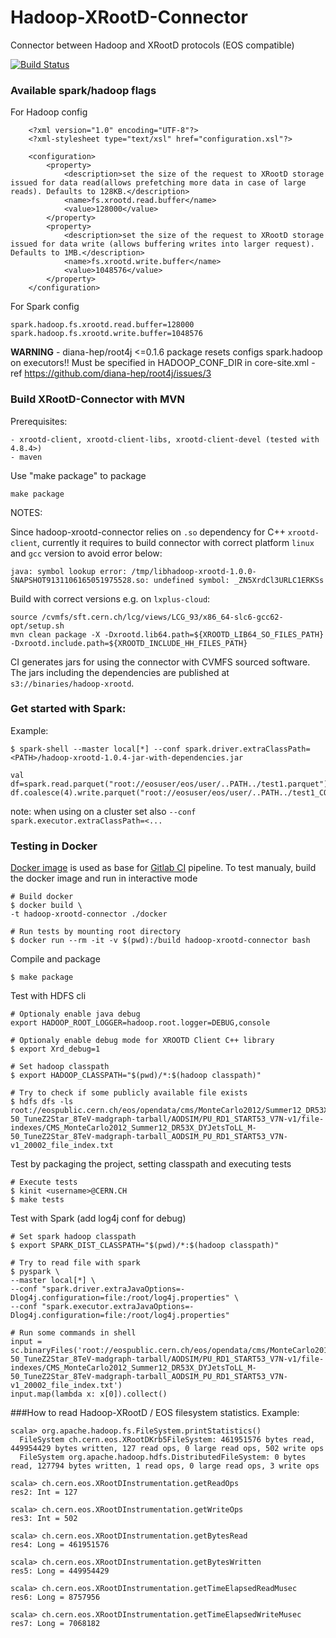 # Hadoop-XRootD-Connector

Connector between Hadoop and XRootD protocols (EOS compatible) 

[![Build Status](https://gitlab.cern.ch/db/hadoop-xrootd/badges/master/build.svg)](https://gitlab.cern.ch/db/hadoop-xrootd)

### Available spark/hadoop flags

For Hadoop config

```
    <?xml version="1.0" encoding="UTF-8"?>
    <?xml-stylesheet type="text/xsl" href="configuration.xsl"?>
   
    <configuration>
        <property>
            <description>set the size of the request to XRootD storage issued for data read(allows prefetching more data in case of large reads). Defaults to 128KB.</description>
            <name>fs.xrootd.read.buffer</name>
            <value>128000</value>
        </property>
        <property>
            <description>set the size of the request to XRootD storage issued for data write (allows buffering writes into larger request). Defaults to 1MB.</description>
            <name>fs.xrootd.write.buffer</name>
            <value>1048576</value>
        </property>
    </configuration>
```

For Spark config 

```
spark.hadoop.fs.xrootd.read.buffer=128000
spark.hadoop.fs.xrootd.write.buffer=1048576
```

**WARNING** - diana-hep/root4j <=0.1.6 package resets configs spark.hadoop on executors!! 
Must be specified in HADOOP_CONF_DIR in core-site.xml - ref https://github.com/diana-hep/root4j/issues/3

### Build XRootD-Connector with MVN

Prerequisites:

```
- xrootd-client, xrootd-client-libs, xrootd-client-devel (tested with 4.8.4>)
- maven
```

Use "make package" to package
```
make package
```

NOTES:

Since hadoop-xrootd-connector relies on `.so` dependency for C++ `xrootd-client`, currently 
it requires to build connector with correct platform `linux` and `gcc` version to avoid error below:

```
java: symbol lookup error: /tmp/libhadoop-xrootd-1.0.0-SNAPSHOT9131106165051975528.so: undefined symbol: _ZN5XrdCl3URLC1ERKSs
```

Build with correct versions e.g. on `lxplus-cloud`:

```
source /cvmfs/sft.cern.ch/lcg/views/LCG_93/x86_64-slc6-gcc62-opt/setup.sh
mvn clean package -X -Dxrootd.lib64.path=${XROOTD_LIB64_SO_FILES_PATH} -Dxrootd.include.path=${XROOTD_INCLUDE_HH_FILES_PATH}
```

CI generates jars for using the connector with CVMFS sourced software. The jars including the dependencies are published at `s3://binaries/hadoop-xrootd`.

### Get started with Spark:

Example:
```
$ spark-shell --master local[*] --conf spark.driver.extraClassPath=<PATH>/hadoop-xrootd-1.0.4-jar-with-dependencies.jar
 
val df=spark.read.parquet("root://eosuser/eos/user/..PATH../test1.parquet")
df.coalesce(4).write.parquet("root://eosuser/eos/user/..PATH../test1_COPIED.parquet"))
```
note: when using on a cluster set also `--conf spark.executor.extraClassPath=<...`

### Testing in Docker

[Docker image](docker/Dockerfile) is used as base for [Gitlab CI](.gitlab-ci.yml) pipeline.
To test manualy, build the docker image and run in interactive mode

```
# Build docker
$ docker build \
-t hadoop-xrootd-connector ./docker
 
# Run tests by mounting root directory
$ docker run --rm -it -v $(pwd):/build hadoop-xrootd-connector bash
```

Compile and package

```
$ make package
```

Test with HDFS cli

``` 
# Optionaly enable java debug
export HADOOP_ROOT_LOGGER=hadoop.root.logger=DEBUG,console
  
# Optionaly enable debug mode for XROOTD Client C++ library
$ export Xrd_debug=1
 
# Set hadoop classpath
$ export HADOOP_CLASSPATH="$(pwd)/*:$(hadoop classpath)"
  
# Try to check if some publicly available file exists
$ hdfs dfs -ls root://eospublic.cern.ch/eos/opendata/cms/MonteCarlo2012/Summer12_DR53X/DYJetsToLL_M-50_TuneZ2Star_8TeV-madgraph-tarball/AODSIM/PU_RD1_START53_V7N-v1/file-indexes/CMS_MonteCarlo2012_Summer12_DR53X_DYJetsToLL_M-50_TuneZ2Star_8TeV-madgraph-tarball_AODSIM_PU_RD1_START53_V7N-v1_20002_file_index.txt
```

Test by packaging the project, setting classpath and executing tests

```
# Execute tests
$ kinit <username>@CERN.CH
$ make tests
```

Test with Spark (add log4j conf for debug)

```
# Set spark hadoop classpath
$ export SPARK_DIST_CLASSPATH="$(pwd)/*:$(hadoop classpath)"
 
# Try to read file with spark
$ pyspark \
--master local[*] \
--conf "spark.driver.extraJavaOptions=-Dlog4j.configuration=file:/root/log4j.properties" \
--conf "spark.executor.extraJavaOptions=-Dlog4j.configuration=file:/root/log4j.properties"
 
# Run some commands in shell
input = sc.binaryFiles('root://eospublic.cern.ch/eos/opendata/cms/MonteCarlo2012/Summer12_DR53X/DYJetsToLL_M-50_TuneZ2Star_8TeV-madgraph-tarball/AODSIM/PU_RD1_START53_V7N-v1/file-indexes/CMS_MonteCarlo2012_Summer12_DR53X_DYJetsToLL_M-50_TuneZ2Star_8TeV-madgraph-tarball_AODSIM_PU_RD1_START53_V7N-v1_20002_file_index.txt')
input.map(lambda x: x[0]).collect()

```

###How to read Hadoop-XRootD / EOS filesystem statistics. 
Example:

```
scala> org.apache.hadoop.fs.FileSystem.printStatistics()
  FileSystem ch.cern.eos.XRootDKrb5FileSystem: 461951576 bytes read, 449954429 bytes written, 127 read ops, 0 large read ops, 502 write ops
  FileSystem org.apache.hadoop.hdfs.DistributedFileSystem: 0 bytes read, 127794 bytes written, 1 read ops, 0 large read ops, 3 write ops

scala> ch.cern.eos.XRootDInstrumentation.getReadOps
res2: Int = 127

scala> ch.cern.eos.XRootDInstrumentation.getWriteOps
res3: Int = 502

scala> ch.cern.eos.XRootDInstrumentation.getBytesRead
res4: Long = 461951576

scala> ch.cern.eos.XRootDInstrumentation.getBytesWritten
res5: Long = 449954429

scala> ch.cern.eos.XRootDInstrumentation.getTimeElapsedReadMusec
res6: Long = 8757956

scala> ch.cern.eos.XRootDInstrumentation.getTimeElapsedWriteMusec
res7: Long = 7068182

```
